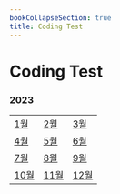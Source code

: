 ```yaml
---
bookCollapseSection: true
title: Coding Test
---
```

# Coding Test

### 2023
|                             |                             |                             |
| --------------------------- | --------------------------- | --------------------------- |
| [1월](Coding%20Test/2023/23.01)  | [2월](Coding%20Test/2023/23.02)  | [3월](Coding%20Test/2023/23.03)  |
| [4월](Coding%20Test/2023/23.04)  | [5월](Coding%20Test/2023/23.05)  | [6월](Coding%20Test/2023/23.06)  |
| [7월](Coding%20Test/2023/23.07)  | [8월](Coding%20Test/2023/23.08)  | [9월](Coding%20Test/2023/23.09)  |
| [10월](Coding%20Test/2023/23.10) | [11월](Coding%20Test/2023/23.11) | [12월](Coding%20Test/2023/23.12) |
